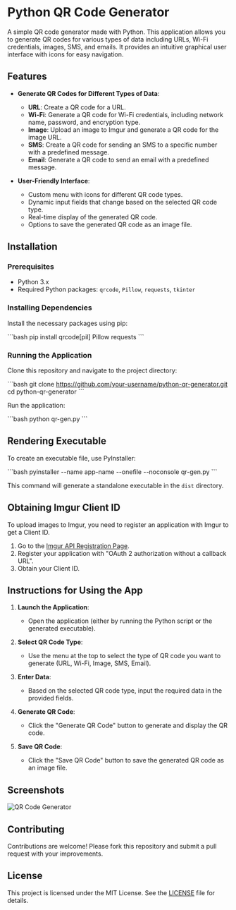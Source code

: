 
# Python QR Code Generator

A simple QR code generator made with Python. This application allows you to generate QR codes for various types of data including URLs, Wi-Fi credentials, images, SMS, and emails. It provides an intuitive graphical user interface with icons for easy navigation.

## Features

- **Generate QR Codes for Different Types of Data**:
  - **URL**: Create a QR code for a URL.
  - **Wi-Fi**: Generate a QR code for Wi-Fi credentials, including network name, password, and encryption type.
  - **Image**: Upload an image to Imgur and generate a QR code for the image URL.
  - **SMS**: Create a QR code for sending an SMS to a specific number with a predefined message.
  - **Email**: Generate a QR code to send an email with a predefined message.

- **User-Friendly Interface**:
  - Custom menu with icons for different QR code types.
  - Dynamic input fields that change based on the selected QR code type.
  - Real-time display of the generated QR code.
  - Options to save the generated QR code as an image file.

## Installation

### Prerequisites

- Python 3.x
- Required Python packages: `qrcode`, `Pillow`, `requests`, `tkinter`

### Installing Dependencies

Install the necessary packages using pip:

\`\`\`bash
pip install qrcode[pil] Pillow requests
\`\`\`

### Running the Application

Clone this repository and navigate to the project directory:

\`\`\`bash
git clone https://github.com/your-username/python-qr-generator.git
cd python-qr-generator
\`\`\`

Run the application:

\`\`\`bash
python qr-gen.py
\`\`\`

## Rendering Executable

To create an executable file, use PyInstaller:

\`\`\`bash
pyinstaller --name app-name --onefile --noconsole qr-gen.py
\`\`\`

This command will generate a standalone executable in the `dist` directory.

## Obtaining Imgur Client ID

To upload images to Imgur, you need to register an application with Imgur to get a Client ID.

1. Go to the [Imgur API Registration Page](https://api.imgur.com/oauth2/addclient).
2. Register your application with "OAuth 2 authorization without a callback URL".
3. Obtain your Client ID.

## Instructions for Using the App

1. **Launch the Application**:
   - Open the application (either by running the Python script or the generated executable).

2. **Select QR Code Type**:
   - Use the menu at the top to select the type of QR code you want to generate (URL, Wi-Fi, Image, SMS, Email).

3. **Enter Data**:
   - Based on the selected QR code type, input the required data in the provided fields.

4. **Generate QR Code**:
   - Click the "Generate QR Code" button to generate and display the QR code.

5. **Save QR Code**:
   - Click the "Save QR Code" button to save the generated QR code as an image file.

## Screenshots

![QR Code Generator](screenshot.png)

## Contributing

Contributions are welcome! Please fork this repository and submit a pull request with your improvements.

## License

This project is licensed under the MIT License. See the [LICENSE](LICENSE) file for details.
